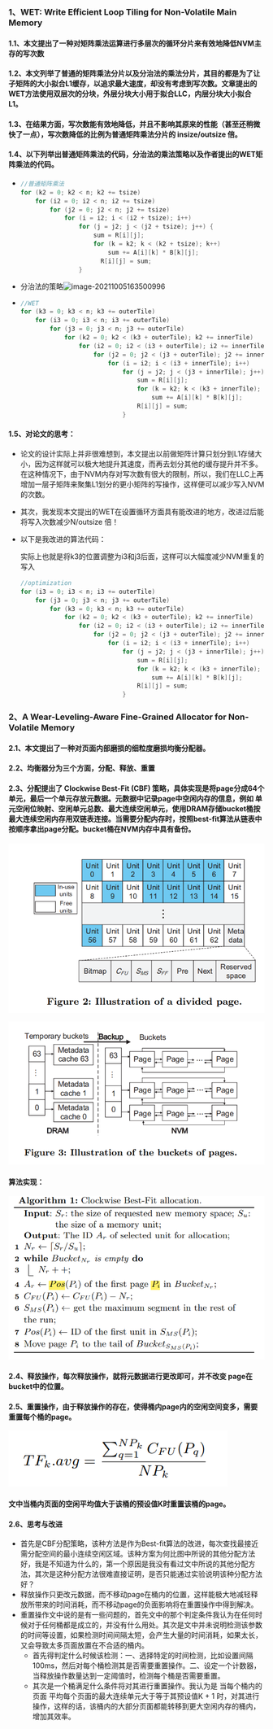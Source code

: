### 1、WET: Write Efficient Loop Tiling for Non-Volatile Main Memory

#### 1.1、本文提出了一种对矩阵乘法运算进行多层次的循环分片来有效地降低NVM主存的写次数

#### 1.2、本文列举了普通的矩阵乘法分片以及分治法的乘法分片，其目的都是为了让子矩阵的大小拟合L1缓存，以追求最大速度，却没有考虑到写次数。文章提出的WET方法使用双层次的分块，外层分块大小用于拟合LLC，内层分块大小拟合L1。

#### 1.3、在结果方面，写次数能有效地降低，并且不影响其原来的性能（甚至还稍微快了一点），写次数降低的比例为普通矩阵乘法分片的 insize/outsize 倍。

#### 1.4、以下列举出普通矩阵乘法的代码，分治法的乘法策略以及作者提出的WET矩阵乘法的代码。

* ```c++
  //普通矩阵乘法
  for (k2 = 0; k2 < n; k2 += tsize) 
      for (i2 = 0; i2 < n; i2 += tsize) 
          for (j2 = 0; j2 < n; j2 += tsize)
              for (i = i2; i < (i2 + tsize); i++) 
                  for (j = j2; j < (j2 + tsize); j++) {
                      sum = R[i][j];
                      for (k = k2; k < (k2 + tsize); k++) 
                          sum += A[i][k] * B[k][j];
                     	R[i][j] = sum;
                  }
  ```

* 分治法的策略![image-20211005163500996](../essaySummary.assets/image-20211005163500996.png)

- ```c++
  //WET
  for (k3 = 0; k3 < n; k3 += outerTile) 
      for (i3 = 0; i3 < n; i3 += outerTile) 
          for (j3 = 0; j3 < n; j3 += outerTile) 
              for (k2 = 0; k2 < (k3 + outerTile); k2 += innerTile) 
                  for (i2 = 0; i2 < (i3 + outerTile); i2 += innerTile) 
                      for (j2 = 0; j2 < (j3 + outerTile); j2 += innerTile)
                          for (i = i2; i < (i3 + innerTile); i++) 
                              for (j = j2; j < (j3 + innerTile); j++) {
                                  sum = R[i][j];
                                  for (k = k2; k < (k3 + innerTile); k++) 
                                      sum += A[i][k] * B[k][j];
                                  R[i][j] = sum;
                              }
  ```

#### 1.5、对论文的思考：

* 论文的设计实际上并非很难想到，本文提出以前做矩阵计算只划分到L1存储大小，因为这样就可以极大地提升其速度，而再去划分其他的缓存提升并不多。在这种情况下，由于NVM内存对写次数有很大的限制，所以，我们在LLC上再增加一层子矩阵来聚集L1划分的更小矩阵的写操作，这样便可以减少写入NVM的次数。

* 其次，我发现本文提出的WET在设置循环方面具有能改进的地方，改进过后能将写入次数减少N/outsize 倍！

* 以下是我改进的算法代码：

  实际上也就是将k3的位置调整为i3和j3后面，这样可以大幅度减少NVM重复的写入

  ```c++
  //optimization
  for (i3 = 0; i3 < n; i3 += outerTile) 
      for (j3 = 0; j3 < n; j3 += outerTile) 
          for (k3 = 0; k3 < n; k3 += outerTile) 
              for (k2 = 0; k2 < (k3 + outerTile); k2 += innerTile) 
                  for (i2 = 0; i2 < (i3 + outerTile); i2 += innerTile) 
                      for (j2 = 0; j2 < (j3 + outerTile); j2 += innerTile)
                          for (i = i2; i < (i3 + innerTile); i++) 
                              for (j = j2; j < (j3 + innerTile); j++) {
                                  sum = R[i][j];
                                  for (k = k2; k < (k3 + innerTile); k++) 
                                      sum += A[i][k] * B[k][j];
                                  R[i][j] = sum;
                              }
  ```

### 2、A Wear-Leveling-Aware Fine-Grained Allocator for Non-Volatile Memory

#### 2.1、本文提出了一种对页面内部磨损的细粒度磨损均衡分配器。

#### 2.2、均衡器分为三个方面，分配、释放、重置

#### 2.3、分配提出了 Clockwise Best-Fit (CBF) 策略，具体实现是将page分成64个单元，最后一个单元存放元数据。元数据中记录page中空闲内存的信息，例如 单元空闲位映射、空闲单元总数、最大连续空闲单元，使用DRAM存储bucket桶按最大连续空闲内存用双链表连接。当需要分配内存时，按照best-fit算法从链表中按顺序拿出page分配。bucket桶在NVM内存中具有备份。

![image-20211008101615198](essaySummary.assets/image-20211008101615198.png)

![image-20211008101630496](essaySummary.assets/image-20211008101630496.png)

#### 算法实现：

![image-20211008101752393](essaySummary.assets/image-20211008101752393.png)

#### 2.4、释放操作，每次释放操作，就将元数据进行更改即可，并不改变 page在bucket中的位置。

#### 2.5、重置操作，由于释放操作的存在，使得桶内page内的空闲空间变多，需要重置每个桶的page。

![image-20211008103921534](essaySummary.assets/image-20211008103921534.png)

#### 文中当桶内页面的空闲平均值大于该桶的预设值K时重置该桶的page。

#### 2.6、思考与改进

* 首先是CBF分配策略，该种方法是作为Best-fit算法的改进，每次查找最接近需分配空间的最小连续空闲区域。该种方案为何比图中所说的其他分配方法好，我是不知道为什么的，第一个原因是我没有看过文中所说的其他分配方法，其次是这种分配方法很难直接证明，是否只能通过实验说明该种分配方法好？
* 释放操作只更改元数据，而不移动page在桶内的位置，这样能极大地减轻释放所带来的时间消耗，而不移动page的负面影响将在重置操作中得到解决。
* 重置操作文中说的是有一些问题的，首先文中的那个判定条件我认为在任何时候对于任何桶都是成立的，并没有什么用处。其次是文中并未说明检测该参数的时间等设置，如果检测时间间隔太短，会产生大量的时间消耗，如果太长，又会导致太多页面放置在不合适的桶内。
  * 首先得判定什么时候该检测：一、选择特定的时间检测，比如设置间隔100ms，然后对每个桶检测其是否需要重置操作。二、设定一个计数器，当释放操作数量达到一定阈值时，检测每个桶是否需要重置。
  * 其次是一个桶满足什么条件将对其进行重置操作。我认为是 当每个桶内的页面 平均每个页面的最大连续单元大于等于其预设值K + 1 时，对其进行操作，这样的话，该桶内的大部分页面都能转移到更大空闲内存的桶内，增加其效率。
